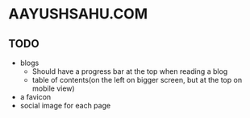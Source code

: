 # AAYUSHSAHU.COM

## TODO

- blogs
  - Should have a progress bar at the top when reading a blog
  - table of contents(on the left on bigger screen, but at the top on mobile view)
- a favicon
- social image for each page
